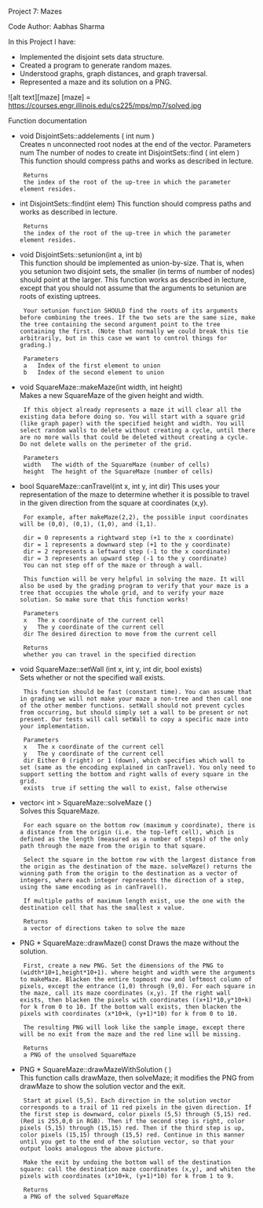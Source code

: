 Project 7: Mazes

Code Author: Aabhas Sharma

In this Project I have:
 - Implemented the disjoint sets data structure.
 - Created a program to generate random mazes.
 - Understood graphs, graph distances, and graph traversal.
 - Represented a maze and its solution on a PNG.
 
![alt text][maze]
[maze] = https://courses.engr.illinois.edu/cs225/mps/mp7/solved.jpg

Function documentation

 - void DisjointSets::addelements	(	int 	num	)	
        Creates n unconnected root nodes at the end of the vector.
        Parameters
        num	The number of nodes to create
        int DisjointSets::find	(	int 	elem	)	
        This function should compress paths and works as described in lecture.

        Returns
        the index of the root of the up-tree in which the parameter element resides.


 - int DisjointSets::find(int elem)	
        This function should compress paths and works as described in lecture.

        Returns
        the index of the root of the up-tree in which the parameter element resides.

 - void DisjointSets::setunion(int a, int b)		
        This function should be implemented as union-by-size. That is, when you setunion two disjoint sets, the smaller (in terms of number of nodes) should point at the larger. This function works as described in lecture, except that you should not assume that the arguments to setunion are roots of existing uptrees.

        Your setunion function SHOULD find the roots of its arguments before combining the trees. If the two sets are the same size, make the tree containing the second argument point to the tree containing the first. (Note that normally we could break this tie arbitrarily, but in this case we want to control things for grading.)

        Parameters
        a	Index of the first element to union
        b	Index of the second element to union

 - void SquareMaze::makeMaze(int width, int height)		
        Makes a new SquareMaze of the given height and width.

        If this object already represents a maze it will clear all the existing data before doing so. You will start with a square grid (like graph paper) with the specified height and width. You will select random walls to delete without creating a cycle, until there are no more walls that could be deleted without creating a cycle. Do not delete walls on the perimeter of the grid.

        Parameters
        width	The width of the SquareMaze (number of cells)
        height	The height of the SquareMaze (number of cells)
        
 - bool SquareMaze::canTravel(int x, int y, int dir)
        This uses your representation of the maze to determine whether it is possible to travel in the given direction from the square at coordinates (x,y).

        For example, after makeMaze(2,2), the possible input coordinates will be (0,0), (0,1), (1,0), and (1,1).

        dir = 0 represents a rightward step (+1 to the x coordinate)
        dir = 1 represents a downward step (+1 to the y coordinate)
        dir = 2 represents a leftward step (-1 to the x coordinate)
        dir = 3 represents an upward step (-1 to the y coordinate)
        You can not step off of the maze or through a wall.

        This function will be very helpful in solving the maze. It will also be used by the grading program to verify that your maze is a tree that occupies the whole grid, and to verify your maze solution. So make sure that this function works!

        Parameters
        x	The x coordinate of the current cell
        y	The y coordinate of the current cell
        dir	The desired direction to move from the current cell
        
        Returns
        whether you can travel in the specified direction

 - void SquareMaze::setWall	(int x, int y, int dir, bool exists)		
        Sets whether or not the specified wall exists.

        This function should be fast (constant time). You can assume that in grading we will not make your maze a non-tree and then call one of the other member functions. setWall should not prevent cycles from occurring, but should simply set a wall to be present or not present. Our tests will call setWall to copy a specific maze into your implementation.

        Parameters
        x	The x coordinate of the current cell
        y	The y coordinate of the current cell
        dir	Either 0 (right) or 1 (down), which specifies which wall to set (same as the encoding explained in canTravel). You only need to support setting the bottom and right walls of every square in the grid.
        exists	true if setting the wall to exist, false otherwise

 - vector< int > SquareMaze::solveMaze	(		)	
        Solves this SquareMaze.

        For each square on the bottom row (maximum y coordinate), there is a distance from the origin (i.e. the top-left cell), which is defined as the length (measured as a number of steps) of the only path through the maze from the origin to that square.

        Select the square in the bottom row with the largest distance from the origin as the destination of the maze. solveMaze() returns the winning path from the origin to the destination as a vector of integers, where each integer represents the direction of a step, using the same encoding as in canTravel().

        If multiple paths of maximum length exist, use the one with the destination cell that has the smallest x value.

        Returns
        a vector of directions taken to solve the maze

 - PNG * SquareMaze::drawMaze()	const
        Draws the maze without the solution.

        First, create a new PNG. Set the dimensions of the PNG to (width*10+1,height*10+1). where height and width were the arguments to makeMaze. Blacken the entire topmost row and leftmost column of pixels, except the entrance (1,0) through (9,0). For each square in the maze, call its maze coordinates (x,y). If the right wall exists, then blacken the pixels with coordinates ((x+1)*10,y*10+k) for k from 0 to 10. If the bottom wall exists, then blacken the pixels with coordinates (x*10+k, (y+1)*10) for k from 0 to 10.

        The resulting PNG will look like the sample image, except there will be no exit from the maze and the red line will be missing.

        Returns
        a PNG of the unsolved SquareMaze

 - PNG * SquareMaze::drawMazeWithSolution	(		)	
        This function calls drawMaze, then solveMaze; it modifies the PNG from drawMaze to show the solution vector and the exit.

        Start at pixel (5,5). Each direction in the solution vector corresponds to a trail of 11 red pixels in the given direction. If the first step is downward, color pixels (5,5) through (5,15) red. (Red is 255,0,0 in RGB). Then if the second step is right, color pixels (5,15) through (15,15) red. Then if the third step is up, color pixels (15,15) through (15,5) red. Continue in this manner until you get to the end of the solution vector, so that your output looks analogous the above picture.

        Make the exit by undoing the bottom wall of the destination square: call the destination maze coordinates (x,y), and whiten the pixels with coordinates (x*10+k, (y+1)*10) for k from 1 to 9.

        Returns
        a PNG of the solved SquareMaze